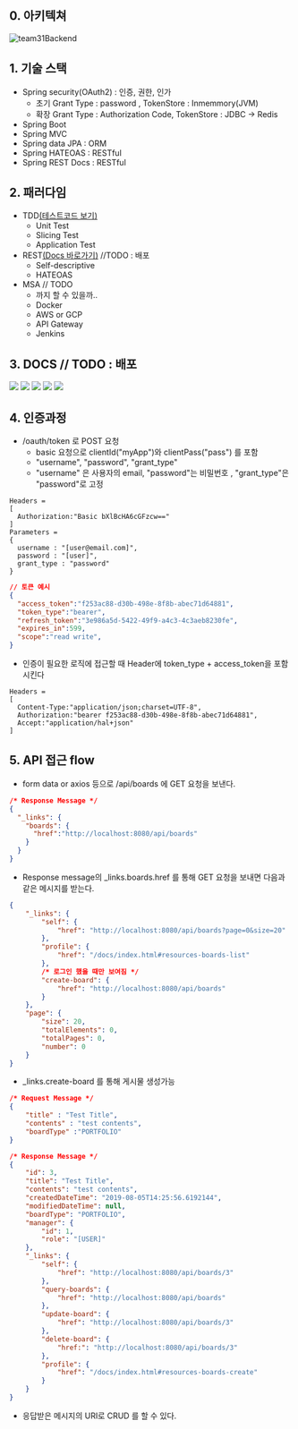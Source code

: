## 0. 아키텍쳐

![team31Backend](src/main/resources/static/team31Backend.jpg)



## 1. 기술 스택

- Spring security(OAuth2) : 인증, 권한, 인가
  - 초기 Grant Type : password , TokenStore : Inmemmory(JVM)
  - 확장 Grant Type : Authorization Code, TokenStore : JDBC -> Redis 
- Spring Boot
- Spring MVC
- Spring data JPA : ORM
- Spring HATEOAS : RESTful
- Spring REST Docs : RESTful



## 2. 패러다임

- TDD[(테스트코드 보기)](/src/test/java/me/jjeda/houseserver/boards/BoardControllerTest.java)
  - Unit Test
  - Slicing Test
  - Application Test
- REST[(Docs 바로가기)](/static/docs/index.html) //TODO : 배포
  - Self-descriptive
  - HATEOAS
- MSA // TODO
  - 까지 할 수 있을까..
  - Docker
  - AWS or GCP
  - API Gateway
  - Jenkins

## 3. DOCS //  TODO : 배포
![](src/main/resources/static/docs/docs1.png)
![](src/main/resources/static/docs/docs3.png)
![](src/main/resources/static/docs/docs6.png)
![](src/main/resources/static/docs/docs7.png)
![](src/main/resources/static/docs/docs9.png)

## 4. 인증과정
- /oauth/token 로 POST 요청
  - basic 요청으로 clientId("myApp")와 clientPass("pass") 를 포함
  - "username", "password", "grant_type"
  - "username" 은 사용자의 email, "password"는 비밀번호 , "grant_type"은 "password"로 고정
```http request
Headers =
[
  Authorization:"Basic bXlBcHA6cGFzcw=="
]
Parameters =
{
  username : "[user@email.com]", 
  password : "[user]", 
  grant_type : "password"
}
```
  
```json
// 토큰 예시
{ 
  "access_token":"f253ac88-d30b-498e-8f8b-abec71d64881",
  "token_type":"bearer",
  "refresh_token":"3e986a5d-5422-49f9-a4c3-4c3aeb8230fe",
  "expires_in":599,
  "scope":"read write",
}
```

- 인증이 필요한 로직에 접근할 때 Header에 token_type + access_token을 포함시킨다
```http request
Headers =
[
  Content-Type:"application/json;charset=UTF-8", 
  Authorization:"bearer f253ac88-d30b-498e-8f8b-abec71d64881", 
  Accept:"application/hal+json"
]
``` 

## 5. API 접근 flow
- form data or axios 등으로 /api/boards 에 GET 요청을 보낸다.
```json
/* Response Message */
{
  "_links": {
    "boards": {
      "href":"http://localhost:8080/api/boards"
    }
  }
}
```
- Response message의 _links.boards.href 를 통해 GET 요청을 보내면 다음과 같은 메시지를 받는다.
```json
{
    "_links": {
        "self": {
            "href": "http://localhost:8080/api/boards?page=0&size=20"
        },
        "profile": {
            "href": "/docs/index.html#resources-boards-list"
        },
        /* 로그인 했을 때만 보여짐 */
        "create-board": {
            "href": "http://localhost:8080/api/boards"
        }
    },
    "page": {
        "size": 20,
        "totalElements": 0,
        "totalPages": 0,
        "number": 0
    }
}
```
- _links.create-board 를 통해 게시물 생성가능
```json
/* Request Message */
{
	"title" : "Test Title",
	"contents" : "test contents",
	"boardType" :"PORTFOLIO"
}
```
```json
/* Response Message */
{
    "id": 3,
    "title": "Test Title",
    "contents": "test contents",
    "createdDateTime": "2019-08-05T14:25:56.6192144",
    "modifiedDateTime": null,
    "boardType": "PORTFOLIO",
    "manager": {
        "id": 1,
        "role": "[USER]"
    },
    "_links": {
        "self": {
            "href": "http://localhost:8080/api/boards/3"
        },
        "query-boards": {
            "href": "http://localhost:8080/api/boards"
        },
        "update-board": {
            "href": "http://localhost:8080/api/boards/3"
        },
        "delete-board": {
            "href:": "http://localhost:8080/api/boards/3"
        },
        "profile": {
            "href": "/docs/index.html#resources-boards-create"
        }
    }
}
```
- 응답받은 메시지의 URI로 CRUD 를 할 수 있다.